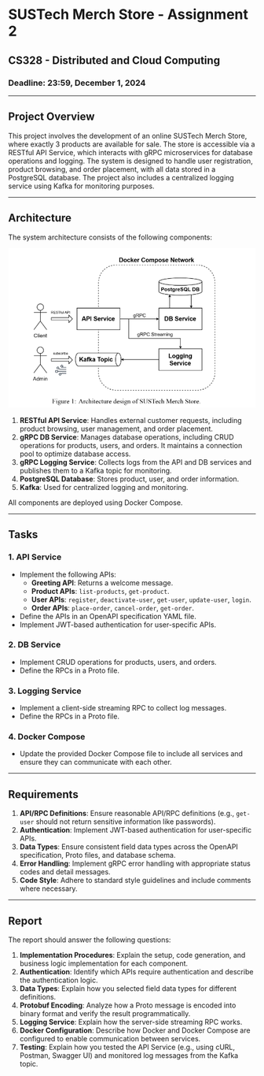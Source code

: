 # SUSTech Merch Store - Assignment 2

## CS328 - Distributed and Cloud Computing

### Deadline: 23:59, December 1, 2024

---

## Project Overview

This project involves the development of an online SUSTech Merch Store, where exactly 3 products are available for sale. The store is accessible via a RESTful API Service, which interacts with gRPC microservices for database operations and logging. The system is designed to handle user registration, product browsing, and order placement, with all data stored in a PostgreSQL database. The project also includes a centralized logging service using Kafka for monitoring purposes.

---

## Architecture

The system architecture consists of the following components:

![Architecture Diagram](/img/archi.png)

1. **RESTful API Service**: Handles external customer requests, including product browsing, user management, and order placement.
2. **gRPC DB Service**: Manages database operations, including CRUD operations for products, users, and orders. It maintains a connection pool to optimize database access.
3. **gRPC Logging Service**: Collects logs from the API and DB services and publishes them to a Kafka topic for monitoring.
4. **PostgreSQL Database**: Stores product, user, and order information.
5. **Kafka**: Used for centralized logging and monitoring.

All components are deployed using Docker Compose.

---

## Tasks

### 1. API Service
- Implement the following APIs:
  - **Greeting API**: Returns a welcome message.
  - **Product APIs**: `list-products`, `get-product`.
  - **User APIs**: `register`, `deactivate-user`, `get-user`, `update-user`, `login`.
  - **Order APIs**: `place-order`, `cancel-order`, `get-order`.
- Define the APIs in an OpenAPI specification YAML file.
- Implement JWT-based authentication for user-specific APIs.

### 2. DB Service
- Implement CRUD operations for products, users, and orders.
- Define the RPCs in a Proto file.

### 3. Logging Service
- Implement a client-side streaming RPC to collect log messages.
- Define the RPCs in a Proto file.

### 4. Docker Compose
- Update the provided Docker Compose file to include all services and ensure they can communicate with each other.

---

## Requirements

1. **API/RPC Definitions**: Ensure reasonable API/RPC definitions (e.g., `get-user` should not return sensitive information like passwords).
2. **Authentication**: Implement JWT-based authentication for user-specific APIs.
3. **Data Types**: Ensure consistent field data types across the OpenAPI specification, Proto files, and database schema.
4. **Error Handling**: Implement gRPC error handling with appropriate status codes and detail messages.
5. **Code Style**: Adhere to standard style guidelines and include comments where necessary.

---

## Report

The report should answer the following questions:

1. **Implementation Procedures**: Explain the setup, code generation, and business logic implementation for each component.
2. **Authentication**: Identify which APIs require authentication and describe the authentication logic.
3. **Data Types**: Explain how you selected field data types for different definitions.
4. **Protobuf Encoding**: Analyze how a Proto message is encoded into binary format and verify the result programmatically.
5. **Logging Service**: Explain how the server-side streaming RPC works.
6. **Docker Configuration**: Describe how Docker and Docker Compose are configured to enable communication between services.
7. **Testing**: Explain how you tested the API Service (e.g., using cURL, Postman, Swagger UI) and monitored log messages from the Kafka topic.
